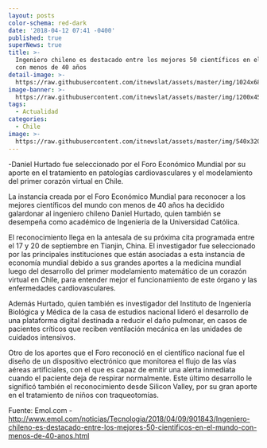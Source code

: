 ```yaml
---
layout: posts
color-schema: red-dark
date: '2018-04-12 07:41 -0400'
published: true
superNews: true
title: >-
  Ingeniero chileno es destacado entre los mejores 50 científicos en el mundo
  con menos de 40 años  
detail-image: >-
  https://raw.githubusercontent.com/itnewslat/assets/master/img/1024x680/Cientifico-Chile-g.jpg
image-banner: >-
  https://raw.githubusercontent.com/itnewslat/assets/master/img/1200x450/Cientifico-Chile-L.jpg
tags:
  - Actualidad
categories:
  - Chile
image: >-
  https://raw.githubusercontent.com/itnewslat/assets/master/img/540x320/Cientifico-Chile-p.jpg
---
```

-Daniel Hurtado fue seleccionado por el Foro Económico Mundial por su aporte en el tratamiento en patologías cardiovasculares y el modelamiento del primer corazón virtual en Chile.

La instancia creada por el Foro Económico Mundial para reconocer a los mejores científicos del mundo con menos de 40 años ha decidido galardonar al ingeniero chileno Daniel Hurtado, quien también se desempeña como académico de Ingeniería de la Universidad Católica. 

El reconocimiento llega en la antesala de su próxima cita programada entre el 17 y 20 de septiembre en Tianjin, China. El investigador fue seleccionado por las principales instituciones que están asociadas a esta instancia de economía mundial debido a sus grandes aportes a la medicina mundial luego del desarrollo del primer modelamiento matemático de un corazón virtual en Chile, para entender mejor el funcionamiento de este órgano y las enfermedades cardiovasculares. 

Además Hurtado, quien también es investigador del Instituto de Ingeniería Biológica y Médica de la casa de estudios nacional lideró el desarrollo de una plataforma digital destinada a reducir el daño pulmonar, en casos de pacientes críticos que reciben ventilación mecánica en las unidades de cuidados intensivos. 

Otro de los aportes que el Foro reconoció en el científico nacional fue el diseño de un dispositivo electrónico que monitorea el flujo de las vías aéreas artificiales, con el que es capaz de emitir una alerta inmediata cuando el paciente deja de respirar normalmente. Este último desarrollo le significó también el reconocimiento desde Silicon Valley, por su gran aporte en el tratamiento de niños con traqueotomías.

Fuente: Emol.com - http://www.emol.com/noticias/Tecnologia/2018/04/09/901843/Ingeniero-chileno-es-destacado-entre-los-mejores-50-cientificos-en-el-mundo-con-menos-de-40-anos.html
